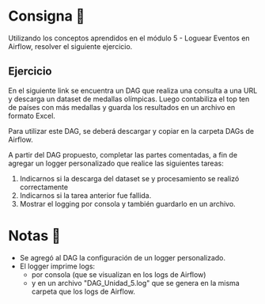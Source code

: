 # Consigna 🎯
Utilizando los conceptos aprendidos en el módulo 5 - Loguear
Eventos en Airflow, resolver el siguiente ejercicio.
## Ejercicio
En el siguiente link se encuentra un DAG que realiza una consulta a una URL y descarga un dataset de medallas olímpicas. Luego contabiliza el top ten de países con más medallas y guarda los resultados en un archivo en formato Excel.

Para utilizar este DAG, se deberá descargar y copiar en la carpeta DAGs de Airflow.

A partir del DAG propuesto, completar las partes comentadas, a fin de
agregar un logger personalizado que realice las siguientes tareas:
1. Indicarnos si la descarga del dataset se y procesamiento se realizó
correctamente
2. Indicarnos si la tarea anterior fue fallida.
3. Mostrar el logging por consola y también guardarlo en un archivo.

# Notas 📄
- Se agregó al DAG la configuración de un logger personalizado.
- El logger imprime logs:
    - por consola (que se visualizan en los logs de Airflow)
    - y en un archivo "DAG_Unidad_5.log" que se genera en la misma carpeta que los logs de Airflow.